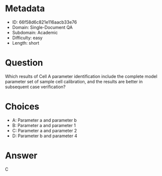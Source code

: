 # Metadata

- ID: 66f58d6c821e116aacb33e76
- Domain: Single-Document QA
- Subdomain: Academic
- Difficulty: easy
- Length: short

# Question

Which results of Cell A parameter identification include the complete model parameter set of sample cell calibration, and the results are better in subsequent case verification?

# Choices

- A: Parameter a and parameter b
- B: Parameter a and parameter 1
- C: Parameter a and parameter 2
- D: Parameter b and parameter 4

# Answer

C
